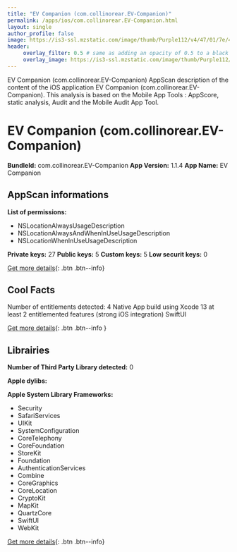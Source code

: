 ```yaml
---
title: "EV Companion (com.collinorear.EV-Companion)"
permalink: /apps/ios/com.collinorear.EV-Companion.html
layout: single
author_profile: false
image: https://is3-ssl.mzstatic.com/image/thumb/Purple112/v4/47/01/7e/47017edc-0cde-094d-6006-15b21cd1dc40/AppIcon-0-1x_U007emarketing-0-6-0-85-220.png/512x512bb.jpg
header: 
     overlay_filter: 0.5 # same as adding an opacity of 0.5 to a black background
     overlay_image: https://is3-ssl.mzstatic.com/image/thumb/Purple112/v4/47/01/7e/47017edc-0cde-094d-6006-15b21cd1dc40/AppIcon-0-1x_U007emarketing-0-6-0-85-220.png/512x512bb.jpg
---
```

EV Companion (com.collinorear.EV-Companion) AppScan description of the content of the iOS application EV Companion (com.collinorear.EV-Companion). This analysis is based on the Mobile App Tools : AppScore, static analysis, Audit and the Mobile Audit App Tool.

# EV Companion (com.collinorear.EV-Companion)

**BundleId:** com.collinorear.EV-Companion
**App Version:** 1.1.4
**App Name:** EV Companion


## AppScan informations 

**List of permissions:** 
- NSLocationAlwaysUsageDescription
- NSLocationAlwaysAndWhenInUseUsageDescription
- NSLocationWhenInUseUsageDescription
  
  
**Private keys:** 27
**Public keys:** 5
**Custom keys:** 5
**Low securit keys:** 0
  
[Get more details](/pricing.html){: .btn .btn--info}

## Cool Facts

Number of entitlements detected: 4
Native App
build using Xcode 13
at least 2 entitlemented features (strong iOS integration)
SwiftUI
  
[Get more details](/pricing.html){: .btn .btn--info }

## Librairies 
**Number of Third Party Library detected:** 0


**Apple dylibs:**


**Apple System Library Frameworks:**
- Security
- SafariServices
- UIKit
- SystemConfiguration
- CoreTelephony
- CoreFoundation
- StoreKit
- Foundation
- AuthenticationServices
- Combine
- CoreGraphics
- CoreLocation
- CryptoKit
- MapKit
- QuartzCore
- SwiftUI
- WebKit


  
[Get more details](/pricing.html){: .btn .btn--info}

